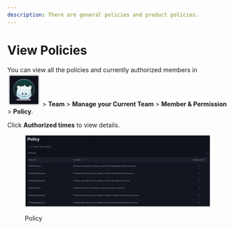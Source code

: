 ```yaml
---
description: There are general policies and product policies.
---
```


# View Policies

You can view all the policies and currently authorized members in <img src="../../.gitbook/assets/image (20).png" alt="" data-size="line"> > **Team** > **Manage your Current Team** > **Member & Permission** > **Policy**.

Click **Authorized times** to view details.

<figure><img src="../../.gitbook/assets/image (23).png" alt=""><figcaption><p>Policy</p></figcaption></figure>

